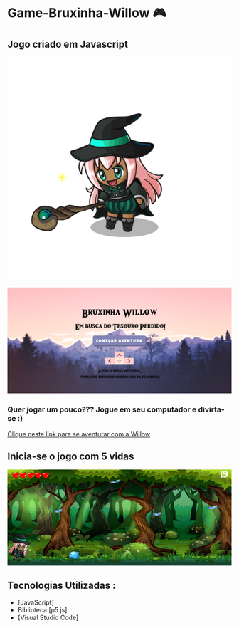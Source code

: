# Game-Bruxinha-Willow  :video_game: 


## Jogo criado em Javascript 


<p align="center">
  <img width="600" height="500" src="https://github.com/adrianysouzaa/Game-Bruxinha-Willow/blob/master/bruxinha%20willow.gif">
</p>

![tela inicial](https://github.com/adrianysouzaa/Game-Bruxinha-Willow/blob/master/telaInicial-game.png)




### Quer jogar um pouco??? Jogue em seu computador e divirta-se :)

[Clique neste link para se aventurar com a Willow](https://editor.p5js.org/adrianysouzaa/present/HAB5y7FK1)


## Inicia-se o jogo com 5 vidas 

![teladogame](https://github.com/adrianysouzaa/Game-Bruxinha-Willow/blob/master/jogo.png)


## Tecnologias Utilizadas :

* [JavaScript]
* Biblioteca [p5.js]
* [Visual Studio Code]


